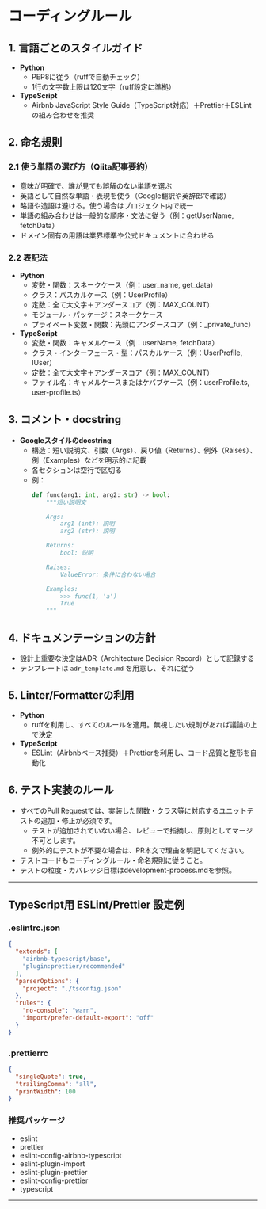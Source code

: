 # コーディングルール

## 1. 言語ごとのスタイルガイド
- **Python**
  - PEP8に従う（ruffで自動チェック）
  - 1行の文字数上限は120文字（ruff設定に準拠）
- **TypeScript**
  - Airbnb JavaScript Style Guide（TypeScript対応）＋Prettier＋ESLintの組み合わせを推奨

## 2. 命名規則
### 2.1 使う単語の選び方（Qiita記事要約）
- 意味が明確で、誰が見ても誤解のない単語を選ぶ
- 英語として自然な単語・表現を使う（Google翻訳や英辞郎で確認）
- 略語や造語は避ける。使う場合はプロジェクト内で統一
- 単語の組み合わせは一般的な順序・文法に従う（例：getUserName, fetchData）
- ドメイン固有の用語は業界標準や公式ドキュメントに合わせる

### 2.2 表記法
- **Python**
  - 変数・関数：スネークケース（例：user_name, get_data）
  - クラス：パスカルケース（例：UserProfile）
  - 定数：全て大文字＋アンダースコア（例：MAX_COUNT）
  - モジュール・パッケージ：スネークケース
  - プライベート変数・関数：先頭にアンダースコア（例：_private_func）
- **TypeScript**
  - 変数・関数：キャメルケース（例：userName, fetchData）
  - クラス・インターフェース・型：パスカルケース（例：UserProfile, IUser）
  - 定数：全て大文字＋アンダースコア（例：MAX_COUNT）
  - ファイル名：キャメルケースまたはケバブケース（例：userProfile.ts, user-profile.ts）

## 3. コメント・docstring
- **Googleスタイルのdocstring**
  - 構造：短い説明文、引数（Args）、戻り値（Returns）、例外（Raises）、例（Examples）などを明示的に記載
  - 各セクションは空行で区切る
  - 例：
    ```python
    def func(arg1: int, arg2: str) -> bool:
        """短い説明文

        Args:
            arg1 (int): 説明
            arg2 (str): 説明

        Returns:
            bool: 説明

        Raises:
            ValueError: 条件に合わない場合

        Examples:
            >>> func(1, 'a')
            True
        """
    ```

## 4. ドキュメンテーションの方針
- 設計上重要な決定はADR（Architecture Decision Record）として記録する
- テンプレートは `adr_template.md` を用意し、それに従う

## 5. Linter/Formatterの利用
- **Python**
  - ruffを利用し、すべてのルールを適用。無視したい規則があれば議論の上で決定
- **TypeScript**
  - ESLint（Airbnbベース推奨）＋Prettierを利用し、コード品質と整形を自動化

## 6. テスト実装のルール
- すべてのPull Requestでは、実装した関数・クラス等に対応するユニットテストの追加・修正が必須です。
    - テストが追加されていない場合、レビューで指摘し、原則としてマージ不可とします。
    - 例外的にテストが不要な場合は、PR本文で理由を明記してください。
- テストコードもコーディングルール・命名規則に従うこと。
- テストの粒度・カバレッジ目標はdevelopment-process.mdを参照。

---

## TypeScript用 ESLint/Prettier 設定例

### .eslintrc.json
```json
{
  "extends": [
    "airbnb-typescript/base",
    "plugin:prettier/recommended"
  ],
  "parserOptions": {
    "project": "./tsconfig.json"
  },
  "rules": {
    "no-console": "warn",
    "import/prefer-default-export": "off"
  }
}
```

### .prettierrc
```json
{
  "singleQuote": true,
  "trailingComma": "all",
  "printWidth": 100
}
```

### 推奨パッケージ
- eslint
- prettier
- eslint-config-airbnb-typescript
- eslint-plugin-import
- eslint-plugin-prettier
- eslint-config-prettier
- typescript

---

